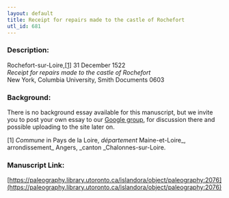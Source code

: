 ```yaml
---
layout: default
title: Receipt for repairs made to the castle of Rochefort
utl_id: 681
---
```


### Description:

Rochefort-sur-Loire,<a id="_ftnref1">[[1]](#_ftn1)</a> 31 December 1522<br>
_Receipt for repairs made to the castle of Rochefort_<br>
New York, Columbia University, Smith Documents 0603

### Background:

There is no background essay available for this manuscript, but we invite you to post your own essay to our [Google group](https://paleography.library.utoronto.ca/content/group-work), for discussion there and possible uploading to the site later on.

<a id="_ftn1">[1]</a> _Commune_ in Pays de la Loire, _département_ Maine-et-Loire_, arrondissement_ Angers, _canton _Chalonnes-sur-Loire. 

### Manuscript Link:

[https://paleography.library.utoronto.ca/islandora/object/paleography:2076](https://paleography.library.utoronto.ca/islandora/object/paleography:2076)

